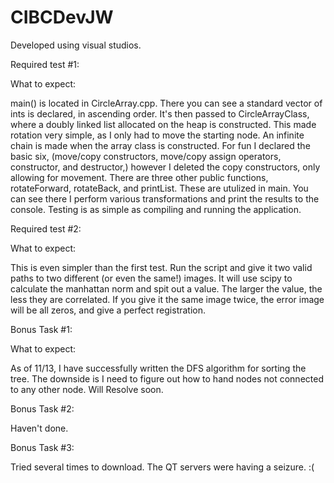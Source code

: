 # CIBCDevJW

Developed using visual studios. 

Required test #1:

What to expect:

main() is located in CircleArray.cpp. There you can see a standard vector of ints is declared, in ascending order. 
It's then passed to CircleArrayClass, where a doubly linked list allocated on the heap is constructed. This made
rotation very simple, as I only had to move the starting node. An infinite chain is made when the array class is constructed.
For fun I declared the basic six, (move/copy constructors, move/copy assign operators, constructor, and destructor,)
however I deleted the copy constructors, only allowing for movement. There are three other public functions,
rotateForward, rotateBack, and printList. These are utulized in main. You can see there I perform various transformations and
print the results to the console. Testing is as simple as compiling and running the application.

Required test #2:

What to expect:

This is even simpler than the first test. Run the script and give it two valid paths to two different (or even the same!) images.
It will use scipy to calculate the manhattan norm and spit out a value. The larger the value, the less they are correlated.
If you give it the same image twice, the error image will be all zeros, and give a perfect registration.

Bonus Task #1:

What to expect:

As of 11/13, I have successfully written the DFS algorithm for sorting the tree. The downside is I need to figure out how to hand nodes not connected to any other node. Will Resolve soon.

Bonus Task #2:

Haven't done.

Bonus Task #3:

Tried several times to download. The QT servers were having a seizure. :(
